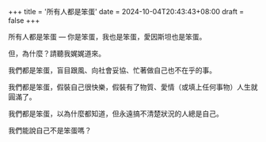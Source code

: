 +++
title = '所有人都是笨蛋'
date = 2024-10-04T20:43:43+08:00
draft = false
+++

所有人都是笨蛋 — 你是笨蛋，我也是笨蛋，愛因斯坦也是笨蛋。

但，為什麼？請聽我娓娓道來。

我們都是笨蛋，盲目跟風、向社會妥協、忙著做自己也不在乎的事。

我們都是笨蛋，假裝自己很快樂，假裝有了物質、愛情（或填上任何事物）人生就圓滿了。

我們都是笨蛋，以為什麼都知道，但永遠搞不清楚狀況的人總是自己。

我們能說自己不是笨蛋嗎？
